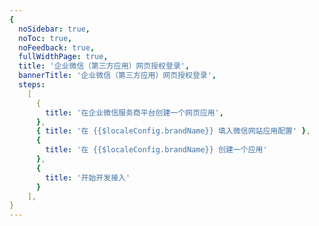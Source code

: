 ```yaml
---
{
  noSidebar: true,
  noToc: true,
  noFeedback: true,
  fullWidthPage: true,
  title: '企业微信（第三方应用）网页授权登录',
  bannerTitle: '企业微信（第三方应用）网页授权登录',
  steps:
    [
      {
        title: '在企业微信服务商平台创建一个网页应用',
      },
      { title: '在 {{$localeConfig.brandName}} 填入微信网站应用配置' },
      {
        title: '在 {{$localeConfig.brandName}} 创建一个应用'
      },
      {
        title: '开始开发接入'
      }
    ],
}
---
```


<IntegrationDetail backLink="/en/guides/connections/social"/>
